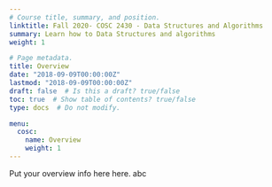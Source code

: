 ```yaml
---
# Course title, summary, and position.
linktitle: Fall 2020- COSC 2430 - Data Structures and Algorithms
summary: Learn how to Data Structures and algorithms
weight: 1

# Page metadata.
title: Overview
date: "2018-09-09T00:00:00Z"
lastmod: "2018-09-09T00:00:00Z"
draft: false  # Is this a draft? true/false
toc: true  # Show table of contents? true/false
type: docs  # Do not modify.

menu:
  cosc:
    name: Overview
    weight: 1
---
```


Put your overview info here here.
abc
